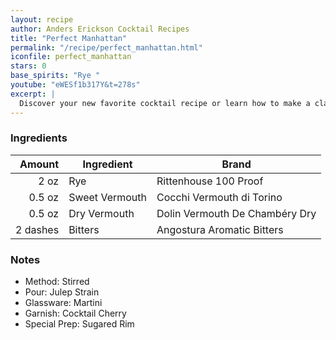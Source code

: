 ```yaml
---
layout: recipe
author: Anders Erickson Cocktail Recipes
title: "Perfect Manhattan"
permalink: "/recipe/perfect_manhattan.html"
iconfile: perfect_manhattan
stars: 0
base_spirits: "Rye "
youtube: "eWESf1b317Y&t=278s"
excerpt: |
  Discover your new favorite cocktail recipe or learn how to make a classic drink—like the Old Fashioned, mojito, or White Russian—right at home.
---
```


### Ingredients

|   Amount | Ingredient     | Brand                          |
| -------: | -------------- | ------------------------------ |
|     2 oz | Rye            | Rittenhouse 100 Proof          |
|   0.5 oz | Sweet Vermouth | Cocchi Vermouth di Torino      |
|   0.5 oz | Dry Vermouth   | Dolin Vermouth De Chambéry Dry |
| 2 dashes | Bitters        | Angostura Aromatic Bitters     |

### Notes

- Method: Stirred
- Pour: Julep Strain
- Glassware: Martini
- Garnish: Cocktail Cherry
- Special Prep: Sugared Rim
